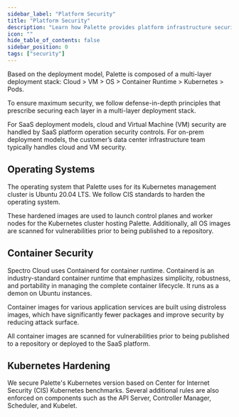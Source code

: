 ```yaml
---
sidebar_label: "Platform Security"
title: "Platform Security"
description: "Learn how Palette provides platform infrastructure security."
icon: ""
hide_table_of_contents: false
sidebar_position: 0
tags: ["security"]
---
```



Based on the deployment model, Palette is composed of a multi-layer deployment stack: Cloud > VM > OS > Container Runtime > Kubernetes > Pods.

To ensure maximum security, we follow defense-in-depth principles that prescribe securing each layer in a multi-layer deployment stack.

For SaaS deployment models, cloud and Virtual Machine (VM) security are handled by SaaS platform operation security controls. For on-prem deployment models, the customer’s data center infrastructure team typically handles cloud and VM security.

## Operating Systems

The operating system that Palette uses for its Kubernetes management cluster is Ubuntu 20.04 LTS. We follow CIS standards to harden the operating system.

These hardened images are used to launch control planes and worker nodes for the Kubernetes cluster hosting Palette. Additionally, all OS images are scanned for vulnerabilities prior to being published to a repository.

## Container Security

Spectro Cloud uses Containerd for container runtime. Containerd is an industry-standard container runtime that emphasizes simplicity, robustness, and portability in managing the complete container lifecycle. It runs as a demon on Ubuntu instances.

Container images for various application services are built using distroless images, which have significantly fewer packages and improve security by reducing attack surface.

All container images are scanned for vulnerabilities prior to being published to a repository or deployed to the SaaS platform.

## Kubernetes Hardening

We secure Palette's Kubernetes version based on Center for Internet Security (CIS) Kubernetes benchmarks. Several additional rules are also enforced on components such as the API Server, Controller Manager, Scheduler, and Kubelet.
